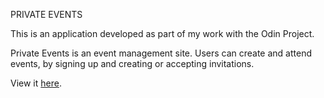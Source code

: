 PRIVATE EVENTS

This is an application developed as part of my work with the Odin Project.

Private Events is an event management site. Users can create and attend events, by signing up and creating or accepting invitations.

View it [here](https://sheltered-bastion-48045.herokuapp.com/).